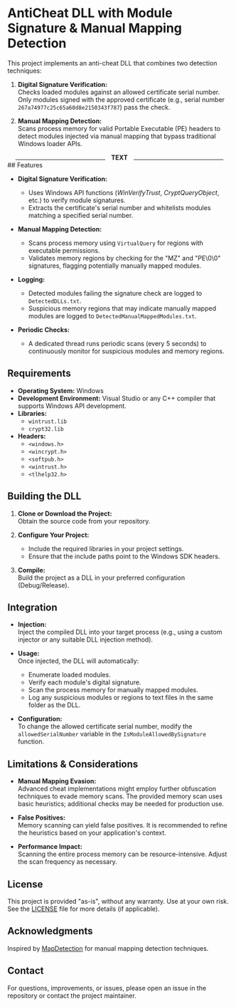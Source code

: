 # AntiCheat DLL with Module Signature & Manual Mapping Detection

This project implements an anti-cheat DLL that combines two detection techniques:

1. **Digital Signature Verification:**  
   Checks loaded modules against an allowed certificate serial number. Only modules signed with the approved certificate (e.g., serial number `267a74977c25c65a60d8e2150343f787`) pass the check.

2. **Manual Mapping Detection:**  
   Scans process memory for valid Portable Executable (PE) headers to detect modules injected via manual mapping that bypass traditional Windows loader APIs.
<div align="center">
  <hr style="width:40%; display:inline-block; margin: 0 10px;">
  <strong>TEXT</strong>
  <hr style="width:40%; display:inline-block; margin: 0 10px;">
</div>
## Features

- **Digital Signature Verification:**  
  - Uses Windows API functions (*WinVerifyTrust*, *CryptQueryObject*, etc.) to verify module signatures.
  - Extracts the certificate's serial number and whitelists modules matching a specified serial number.

- **Manual Mapping Detection:**  
  - Scans process memory using `VirtualQuery` for regions with executable permissions.
  - Validates memory regions by checking for the "MZ" and "PE\0\0" signatures, flagging potentially manually mapped modules.

- **Logging:**  
  - Detected modules failing the signature check are logged to `DetectedDLLs.txt`.
  - Suspicious memory regions that may indicate manually mapped modules are logged to `DetectedManualMappedModules.txt`.

- **Periodic Checks:**  
  - A dedicated thread runs periodic scans (every 5 seconds) to continuously monitor for suspicious modules and memory regions.

## Requirements

- **Operating System:** Windows  
- **Development Environment:** Visual Studio or any C++ compiler that supports Windows API development.
- **Libraries:**  
  - `wintrust.lib`
  - `crypt32.lib`
- **Headers:**  
  - `<windows.h>`
  - `<wincrypt.h>`
  - `<softpub.h>`
  - `<wintrust.h>`
  - `<tlhelp32.h>`

## Building the DLL

1. **Clone or Download the Project:**  
   Obtain the source code from your repository.

2. **Configure Your Project:**  
   - Include the required libraries in your project settings.
   - Ensure that the include paths point to the Windows SDK headers.

3. **Compile:**  
   Build the project as a DLL in your preferred configuration (Debug/Release).

## Integration

- **Injection:**  
  Inject the compiled DLL into your target process (e.g., using a custom injector or any suitable DLL injection method).

- **Usage:**  
  Once injected, the DLL will automatically:
  - Enumerate loaded modules.
  - Verify each module's digital signature.
  - Scan the process memory for manually mapped modules.
  - Log any suspicious modules or regions to text files in the same folder as the DLL.

- **Configuration:**  
  To change the allowed certificate serial number, modify the `allowedSerialNumber` variable in the `IsModuleAllowedBySignature` function.

## Limitations & Considerations

- **Manual Mapping Evasion:**  
  Advanced cheat implementations might employ further obfuscation techniques to evade memory scans. The provided memory scan uses basic heuristics; additional checks may be needed for production use.

- **False Positives:**  
  Memory scanning can yield false positives. It is recommended to refine the heuristics based on your application's context.

- **Performance Impact:**  
  Scanning the entire process memory can be resource-intensive. Adjust the scan frequency as necessary.

## License

This project is provided "as-is", without any warranty. Use at your own risk. See the [LICENSE](LICENSE) file for more details (if applicable).

## Acknowledgments

Inspired by [MapDetection](https://github.com/vmcall/MapDetection) for manual mapping detection techniques.

## Contact

For questions, improvements, or issues, please open an issue in the repository or contact the project maintainer.

